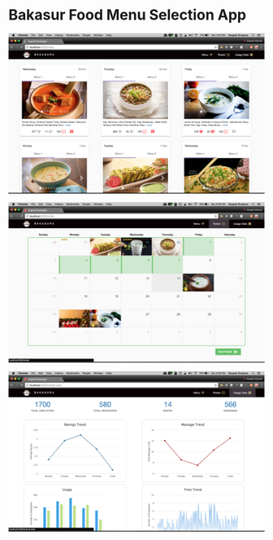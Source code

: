 # Bakasur Food Menu Selection App

![App Screenshot](src/assets/screenshots/screen1-landing-page.png?raw=true "Landing Page")

![Calendar Component](src/assets/screenshots/screen3-calendar.png?raw=true "Calendar Component")

![Dashboard](src/assets/screenshots/screen5-dashboard.png?raw=true "Dashboard")